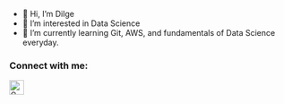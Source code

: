 - 👋 Hi, I’m Dilge
- 👀 I’m interested in Data Science
- 🌱 I’m currently learning Git, AWS, and fundamentals of Data Science everyday.


### Connect with me:
[<img align="left" alt="Gmail" width="26px" src="https://simpleicons.org/icons/gmail.svg" style="padding-right:10px;" />][gmail]

[gmail]: mailto:karakasdilge@gmail.com
